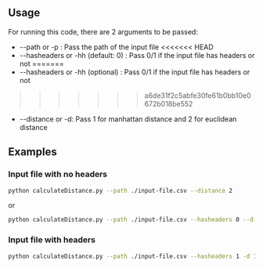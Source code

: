 ## Usage

For running this code, there are 2 arguments to be passed:
* --path or -p : Pass the path of the input file
<<<<<<< HEAD
* --hasheaders or -hh (default: 0) : Pass 0/1 if the input file has headers or not
=======
* --hasheaders or -hh (optional) : Pass 0/1 if the input file has headers or not
>>>>>>> a6de31f2c5abfe30fe61b0bb10e0672b018be552
* --distance or -d: Pass 1 for manhattan distance and 2 for euclidean distance

## Examples

### Input file with no headers
```bash
python calculateDistance.py --path ./input-file.csv --distance 2
```
or
```bash
python calculateDistance.py --path ./input-file.csv --hasheaders 0 --distance 1
```

### Input file with headers
```bash
python calculateDistance.py --path ./input-file.csv --hasheaders 1 -d 1
```
